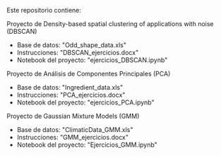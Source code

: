 Este repositorio contiene:

Proyecto de Density-based spatial clustering of applications with noise (DBSCAN)
- Base de datos: "Odd_shape_data.xls"
- Instrucciones: "DBSCAN_ejercicios.docx"
- Notebook del proyecto: "ejercicios_DBSCAN.ipynb"

Proyecto de Análisis de Componentes Principales (PCA) 
- Base de datos: "Ingredient_data.xls"
- Instrucciones: "PCA_ejercicios.docx"
- Notebook del proyecto: "ejercicios_PCA.ipynb"
    
Proyecto de Gaussian Mixture Models (GMM)
- Base de datos: "ClimaticData_GMM.xls"
- Instrucciones: "GMM_ejercicios.docx"
- Notebook del proyecto: "Ejercicios_GMM.ipynb"
  
